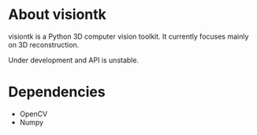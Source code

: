 ﻿# About visiontk

visiontk is a Python 3D computer vision toolkit. It currently focuses mainly on 3D reconstruction.

Under development and API is unstable.

# Dependencies

* OpenCV
* Numpy